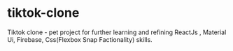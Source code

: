 # tiktok-clone
Tiktok clone - pet project for further learning and refining ReactJs , Material Ui, Firebase, Css(Flexbox Snap Factionality) skills.
